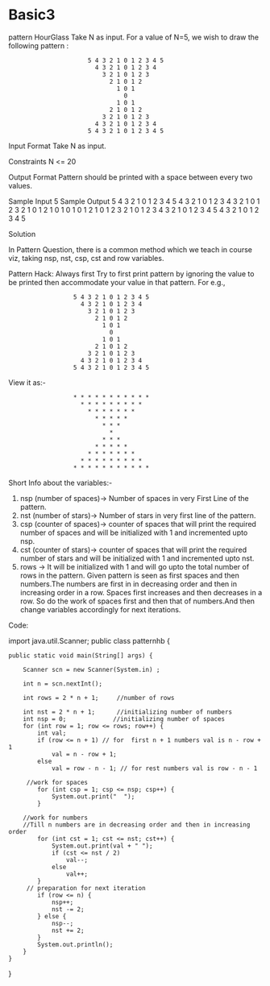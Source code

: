 # Basic3
pattern HourGlass
Take N as input. For a value of N=5, we wish to draw the following pattern :

                          5 4 3 2 1 0 1 2 3 4 5
                            4 3 2 1 0 1 2 3 4 
                              3 2 1 0 1 2 3 
                                2 1 0 1 2 
                                  1 0 1 
                                    0 
                                  1 0 1 
                                2 1 0 1 2 
                              3 2 1 0 1 2 3 
                            4 3 2 1 0 1 2 3 4 
                          5 4 3 2 1 0 1 2 3 4 5
Input Format
Take N as input.

Constraints
N <= 20

Output Format
Pattern should be printed with a space between every two values.

Sample Input
5
Sample Output
 5 4 3 2 1 0 1 2 3 4 5
   4 3 2 1 0 1 2 3 4 
     3 2 1 0 1 2 3 
       2 1 0 1 2 
         1 0 1 
           0 
         1 0 1 
       2 1 0 1 2 
     3 2 1 0 1 2 3 
   4 3 2 1 0 1 2 3 4 
 5 4 3 2 1 0 1 2 3 4 5
 
 
 Solution
 
 
 
 
 
 In Pattern Question, there is a common method which we teach in course viz, taking nsp, nst, csp, cst and row variables.

Pattern Hack: Always first Try to first print pattern by ignoring the value to be printed then accommodate your value in that pattern. For e.g.,

                      5 4 3 2 1 0 1 2 3 4 5
                        4 3 2 1 0 1 2 3 4 
                          3 2 1 0 1 2 3 
                            2 1 0 1 2 
                              1 0 1 
                                0 
                              1 0 1 
                            2 1 0 1 2 
                          3 2 1 0 1 2 3 
                        4 3 2 1 0 1 2 3 4 
                      5 4 3 2 1 0 1 2 3 4 5
View it as:-

                      * * * * * * * * * * *
                        * * * * * * * * * 
                          * * * * * * * 
                            * * * * * 
                              * * * 
                                * 
                              * * * 
                            * * * * * 
                          * * * * * * * 
                        * * * * * * * * * 
                      * * * * * * * * * * *
Short Info about the variables:-


1. nsp (number of spaces)-> Number of spaces in very First Line of the pattern.
2. nst (number of stars)-> Number of stars in very first line of the pattern.
3. csp (counter of spaces)-> counter of spaces that will print the required number of spaces and will be initialized with 1 and incremented upto nsp.
4. cst (counter of stars)->  counter of spaces that will print the required number of stars and will be initialized with 1 and incremented upto nst.
5. rows -> It will be initialized with 1 and will go upto the total number of rows in the pattern.
Given pattern is seen as first spaces and then numbers.The numbers are first in in decreasing order and then in increasing order in a row. Spaces first increases and then decreases in a row. So do the work of spaces first and then that of numbers.And then change variables accordingly for next iterations.

Code:


import java.util.Scanner;
public class patternhb {


    public static void main(String[] args) {

        Scanner scn = new Scanner(System.in) ;

        int n = scn.nextInt();

        int rows = 2 * n + 1;     //number of rows

        int nst = 2 * n + 1;      //initializing number of numbers
        int nsp = 0;             //initializing number of spaces   
        for (int row = 1; row <= rows; row++) {
            int val;
            if (row <= n + 1) // for  first n + 1 numbers val is n - row + 1
                val = n - row + 1;
            else
                val = row - n - 1; // for rest numbers val is row - n - 1

         //work for spaces
            for (int csp = 1; csp <= nsp; csp++) {
                System.out.print("  ");
            }

        //work for numbers
        //Till n numbers are in decreasing order and then in increasing order
            for (int cst = 1; cst <= nst; cst++) {
                System.out.print(val + " ");
                if (cst <= nst / 2)
                    val--;
                else
                    val++;
            }
         // preparation for next iteration
            if (row <= n) {
                nsp++;
                nst -= 2;
            } else {
                nsp--;
                nst += 2;
            }
            System.out.println();
        }
    }

}
